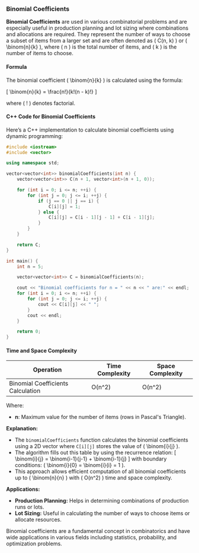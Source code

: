 ### Binomial Coefficients

**Binomial Coefficients** are used in various combinatorial problems and are especially useful in production planning and lot sizing where combinations and allocations are required. They represent the number of ways to choose a subset of items from a larger set and are often denoted as \( C(n, k) \) or \( \binom{n}{k} \), where \( n \) is the total number of items, and \( k \) is the number of items to choose.

#### Formula

The binomial coefficient \( \binom{n}{k} \) is calculated using the formula:

\[ \binom{n}{k} = \frac{n!}{k!(n - k)!} \]

where \( ! \) denotes factorial.

#### C++ Code for Binomial Coefficients

Here’s a C++ implementation to calculate binomial coefficients using dynamic programming:

```cpp
#include <iostream>
#include <vector>

using namespace std;

vector<vector<int>> binomialCoefficients(int n) {
    vector<vector<int>> C(n + 1, vector<int>(n + 1, 0));

    for (int i = 0; i <= n; ++i) {
        for (int j = 0; j <= i; ++j) {
            if (j == 0 || j == i) {
                C[i][j] = 1;
            } else {
                C[i][j] = C[i - 1][j - 1] + C[i - 1][j];
            }
        }
    }

    return C;
}

int main() {
    int n = 5; 

    vector<vector<int>> C = binomialCoefficients(n);

    cout << "Binomial coefficients for n = " << n << " are:" << endl;
    for (int i = 0; i <= n; ++i) {
        for (int j = 0; j <= i; ++j) {
            cout << C[i][j] << " ";
        }
        cout << endl;
    }

    return 0;
}
```

#### Time and Space Complexity


| Operation             | Time Complexity | Space Complexity |
|-----------------------|-----------------|------------------|
| Binomial Coefficients Calculation | O(n^2)        | O(n^2)          |

Where:
- **n**: Maximum value for the number of items (rows in Pascal's Triangle).



**Explanation:**

- The `binomialCoefficients` function calculates the binomial coefficients using a 2D vector where `C[i][j]` stores the value of \( \binom{i}{j} \).
- The algorithm fills out this table by using the recurrence relation:
  \[
  \binom{i}{j} = \binom{i-1}{j-1} + \binom{i-1}{j}
  \]
  with boundary conditions: \( \binom{i}{0} = \binom{i}{i} = 1 \).
- This approach allows efficient computation of all binomial coefficients up to \( \binom{n}{n} \) with \( O(n^2) \) time and space complexity.

**Applications:**
- **Production Planning:** Helps in determining combinations of production runs or lots.
- **Lot Sizing:** Useful in calculating the number of ways to choose items or allocate resources.

Binomial coefficients are a fundamental concept in combinatorics and have wide applications in various fields including statistics, probability, and optimization problems.
